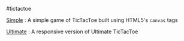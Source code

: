 #tictactoe

[Simple](http://rohanb10.github.io/tictactoe/index.html)
: A simple game of TicTacToe built using HTML5's `canvas` tags

[Ultimate](http://rohanb10.github.io/tictactoe/ultimate.html)
: A responsive version of Ultimate TicTacToe
